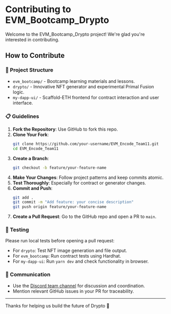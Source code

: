 
# Contributing to EVM_Bootcamp_Drypto

Welcome to the EVM_Bootcamp_Drypto project! We're glad you're interested in contributing.

## How to Contribute

### 🧱 Project Structure
- `evm_bootcamp/` - Bootcamp learning materials and lessons.
- `drypto/` - Innovative NFT generator and experimental Primal Fusion logic.
- `my-dapp-ui/` - Scaffold-ETH frontend for contract interaction and user interface.

### 📋 Guidelines

1. **Fork the Repository**: Use GitHub to fork this repo.
2. **Clone Your Fork**:
   ```bash
   git clone https://github.com/your-username/EVM_Encode_Team11.git
   cd EVM_Encode_Team11
   ```
3. **Create a Branch**:
   ```bash
   git checkout -b feature/your-feature-name
   ```
4. **Make Your Changes**: Follow project patterns and keep commits atomic.
5. **Test Thoroughly**: Especially for contract or generator changes.
6. **Commit and Push**:
   ```bash
   git add .
   git commit -m "Add feature: your concise description"
   git push origin feature/your-feature-name
   ```
7. **Create a Pull Request**: Go to the GitHub repo and open a PR to `main`.

### 🧪 Testing
Please run local tests before opening a pull request:
- For `drypto`: Test NFT image generation and file output.
- For `evm_bootcamp`: Run contract tests using Hardhat.
- For `my-dapp-ui`: Run `yarn dev` and check functionality in browser.

### 💬 Communication
- Use the [Discord team channel](https://discord.com) for discussion and coordination.
- Mention relevant GitHub issues in your PR for traceability.

---

Thanks for helping us build the future of Drypto 🔮
